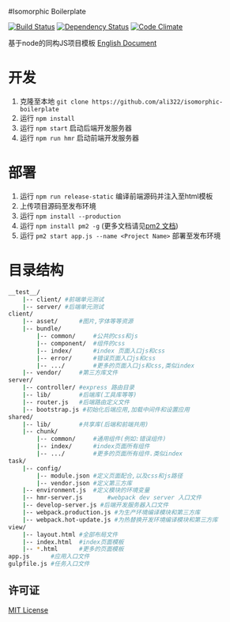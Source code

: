 #Isomorphic Boilerplate

[![Build Status](https://travis-ci.org/ali322/isomorphic-boilerplate.svg)](https://travis-ci.org/ali322/isomorphic-boilerplate)
[![Dependency Status](https://gemnasium.com/ali322/isomorphic-boilerplate.svg)](https://gemnasium.com/ali322/isomorphic-boilerplate)
[![Code Climate](https://codeclimate.com/github/ali322/isomorphic-boilerplate/badges/gpa.svg)](https://codeclimate.com/github/ali322/isomorphic-boilerplate)

基于node的同构JS项目模板 [English Document](./README.md)

开发
===
1. 克隆至本地 `git clone https://github.com/ali322/isomorphic-boilerplate`
2. 运行 `npm install`
4. 运行 `npm start` 启动后端开发服务器
5. 运行 `npm run hmr` 启动前端开发服务器

部署
===
1. 运行 `npm run release-static` 编译前端源码并注入至html模板
2. 上传项目源码至发布环境
1. 运行 `npm install --production`
2. 运行 `npm install pm2 -g` (更多文档请见[pm2 文档](https://github.com/Unitech/PM2))
3. 运行 `pm2 start app.js --name <Project Name>` 部署至发布环境

目录结构
===

```sh
__test__/
    |-- client/ #前端单元测试
    |-- server/ #后端单元测试
client/
    |-- asset/      #图片,字体等等资源
    |-- bundle/
        |-- common/     #公共的css和js
        |-- component/  #组件的css
        |-- index/      #index 页面入口js和css
        |-- error/      #错误页面入口js和css
        |-- .../        #更多的页面入口js和css,类似index
    |-- vendor/     #第三方库文件
server/
    |-- controller/ #express 路由目录
    |-- lib/        #后端库(工具库等等)
    |-- router.js   #后端路由定义文件
    |-- bootstrap.js #初始化后端应用,加载中间件和设置应用
shared/
    |-- lib/        #共享库(后端和前端共用)
    |-- chunk/
        |-- common/     #通用组件(例如:错误组件)
        |-- index/      #index页面所有组件
        |-- .../        #更多的页面所有组件.类似index
task/
    |-- config/
        |-- module.json #定义页面配合,以及css和js路径
        |-- vendor.json #定义第三方库
    |-- environment.js  #定义模块的环境变量
    |-- hmr-server.js       #webpack dev server 入口文件
    |-- develop-server.js #后端开发服务器入口文件
    |-- webpack.production.js #为生产环境编译模块和第三方库
    |-- webpack.hot-update.js #为热替换开发环境编译模块和第三方库
view/
    |-- layout.html #全部布局文件
    |-- index.html  #index页面模板
    |-- *.html      #更多的页面模板
app.js      #应用入口文件
gulpfile.js #任务入口文件
```

## 许可证

[MIT License](http://en.wikipedia.org/wiki/MIT_License)